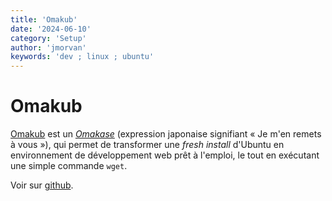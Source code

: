 ```yaml
---
title: 'Omakub'
date: '2024-06-10'
category: 'Setup'
author: 'jmorvan'
keywords: 'dev ; linux ; ubuntu'
---
```


# Omakub

[Omakub](https://omakub.org/) est un [*Omakase*](https://fr.wikipedia.org/wiki/Omakase) (expression japonaise signifiant « Je m'en remets à vous »), qui permet de transformer une *fresh install* d'Ubuntu en environnement de développement web prêt à l'emploi, le tout en exécutant une simple commande `wget`.

Voir sur [github](https://github.com/basecamp/omakub).
